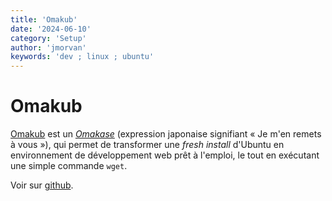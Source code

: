 ```yaml
---
title: 'Omakub'
date: '2024-06-10'
category: 'Setup'
author: 'jmorvan'
keywords: 'dev ; linux ; ubuntu'
---
```


# Omakub

[Omakub](https://omakub.org/) est un [*Omakase*](https://fr.wikipedia.org/wiki/Omakase) (expression japonaise signifiant « Je m'en remets à vous »), qui permet de transformer une *fresh install* d'Ubuntu en environnement de développement web prêt à l'emploi, le tout en exécutant une simple commande `wget`.

Voir sur [github](https://github.com/basecamp/omakub).
